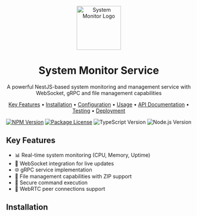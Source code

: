 <p align="center">
  <img src="https://nestjs.com/img/logo-small.svg" width="120" alt="System Monitor Logo" />
</p>

<h1 align="center">System Monitor Service</h1>

<p align="center">
  A powerful NestJS-based system monitoring and management service with WebSocket, gRPC and file management capabilities
</p>

<p align="center">
  <a href="#key-features">Key Features</a> •
  <a href="#installation">Installation</a> •
  <a href="#configuration">Configuration</a> •
  <a href="#usage">Usage</a> •
  <a href="#api-documentation">API Documentation</a> •
  <a href="#testing">Testing</a> •
  <a href="#deployment">Deployment</a>
</p>

<p align="center">
  <a href="https://www.npmjs.com/~nestjscore"><img src="https://img.shields.io/npm/v/@nestjs/core.svg" alt="NPM Version" /></a>
  <a href="https://www.npmjs.com/~nestjscore"><img src="https://img.shields.io/npm/l/@nestjs/core.svg" alt="Package License" /></a>
  <img src="https://img.shields.io/badge/TypeScript-5.1.3-blue.svg" alt="TypeScript Version" />
  <img src="https://img.shields.io/badge/Node.js->=18.0.0-green.svg" alt="Node.js Version" />
</p>

## Key Features

- 📊 Real-time system monitoring (CPU, Memory, Uptime)
- 🔌 WebSocket integration for live updates
- 🌐 gRPC service implementation
- 📁 File management capabilities with ZIP support
- 🔐 Secure command execution
- 🎯 WebRTC peer connections support

## Installation
